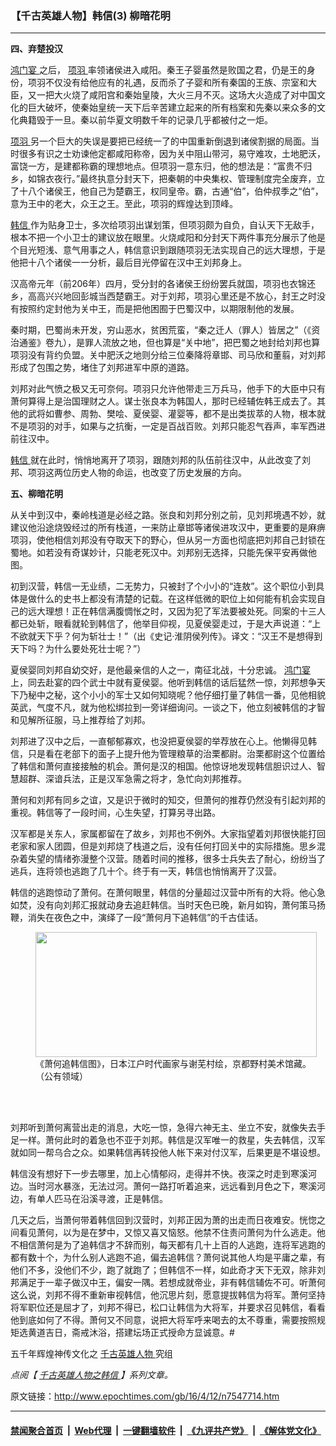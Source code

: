 ### 【千古英雄人物】韩信(3) 柳暗花明
------------------------

<p>
 <strong>
  四、弃楚投汉
 </strong>
</p>
<p>
 <a href="http://www.epochtimes.com/gb/tag/%E9%B8%BF%E9%97%A8%E5%AE%B4.html">
  鸿门宴
 </a>
 之后，
 <a href="http://www.epochtimes.com/gb/tag/%E9%A1%B9%E7%BE%BD.html">
  项羽
 </a>
 率领诸侯进入咸阳。秦王子婴虽然是败国之君，仍是王的身份，项羽不仅没有给他应有的礼遇，反而杀了子婴和所有秦国的王族、宗室和大臣，又一把大火烧了咸阳宫和秦始皇陵，大火三月不灭。这场大火造成了对中国文化的巨大破坏，使秦始皇统一天下后辛苦建立起来的所有档案和先秦以来众多的文化典籍毁于一旦。秦以前华夏文明数千年的记录几乎都被付之一炬。
</p>
<p>
 <a href="http://www.epochtimes.com/gb/tag/%E9%A1%B9%E7%BE%BD.html">
  项羽
 </a>
 另一个巨大的失误是要把已经统一了的中国重新倒退到诸侯割据的局面。当时很多有识之士劝谏他定都咸阳称帝，因为关中阻山带河，易守难攻，土地肥沃，富饶一方，是建都称霸的理想地点。但项羽一意东归，他的想法是：“富贵不归乡，如锦衣夜行。”最终执意分封天下，把秦朝的中央集权、管理制度完全废弃，立了十八个诸侯王，他自己为楚霸王，权同皇帝。霸，古通“伯”，伯仲叔季之“伯”，意为王中的老大，众王之王。至此，项羽的辉煌达到顶峰。
</p>
<p>
 <a href="http://www.epochtimes.com/gb/tag/%E9%9F%A9%E4%BF%A1.html">
  韩信
 </a>
 作为贴身卫士，多次给项羽出谋划策，但项羽颇为自负，自认天下无敌手，根本不把一个小卫士的建议放在眼里。火烧咸阳和分封天下两件事充分展示了他是个目光短浅、意气用事之人，韩信意识到跟随项羽无法实现自己的远大理想，于是他把十八个诸侯一一分析，最后目光停留在汉中王刘邦身上。
</p>
<p>
 汉高帝元年（前206年）四月，受分封的各诸侯王纷纷罢兵就国，项羽也衣锦还乡，高高兴兴地回彭城当西楚霸王。对于刘邦，项羽心里还是不放心，封王之时没有按照约定封他为关中王，而是把他困囿于巴蜀汉中，以期限制他的发展。
</p>
<p>
 秦时期，巴蜀尚未开发，穷山恶水，贫困荒蛮，“秦之迁人（罪人）皆居之”（《资治通鉴》卷九），是罪人流放之地，但也算是“关中地”，把巴蜀之地封给刘邦也算项羽没有背约负盟。关中肥沃之地则分给三位秦降将章邯、司马欣和董翦，对刘邦形成了包围之势，堵住了刘邦进军中原的道路。
</p>
<p>
 刘邦对此气愤之极又无可奈何。项羽只允许他带走三万兵马，他手下的大臣中只有萧何算得上是治国理财之人。谋士张良本为韩国人，那时已经辅佐韩王成去了。其他的武将如曹参、周勃、樊哙、夏侯婴、灌婴等，都不是出类拔萃的人物，根本就不是项羽的对手，如果与之抗衡，一定是百战百败。刘邦只能忍气吞声，率军西进前往汉中。
</p>
<p>
 <a href="http://www.epochtimes.com/gb/tag/%E9%9F%A9%E4%BF%A1.html">
  韩信
 </a>
 就在此时，悄悄地离开了项羽，跟随刘邦的队伍前往汉中，从此改变了刘邦、项羽这两位历史人物的命运，也改变了历史发展的方向。
</p>
<p>
 <strong>
  五、柳暗花明
 </strong>
</p>
<p>
 从关中到汉中，秦岭栈道是必经之路。张良和刘邦分别之前，见刘邦境遇不妙，就建议他沿途烧毁经过的所有栈道，一来防止章邯等诸侯进攻汉中，更重要的是麻痹项羽，使他相信刘邦没有夺取天下的野心，但从另一方面也彻底把刘邦自己封锁在蜀地。如若没有奇谋妙计，只能老死汉中。刘邦别无选择，只能先保平安再做他图。
</p>
<p>
 初到汉营，韩信一无业绩，二无势力，只被封了个小小的“连敖”。这个职位小到具体是做什么的史书上都没有清楚的记载。在这样低微的职位上如何能有机会实现自己的远大理想！正在韩信满腹惆怅之时，又因为犯了军法要被处死。同案的十三人都已处斩，眼看就轮到韩信了，他举目仰视，见夏侯婴走过，于是大声说道：“上不欲就天下乎？何为斩壮士！”（出《史记‧淮阴侯列传》。译文：“汉王不是想得到天下吗？为什么要处死壮士呢？”）
</p>
<p>
 夏侯婴同刘邦自幼交好，是他最亲信的人之一，南征北战，十分忠诚。
 <a href="http://www.epochtimes.com/gb/tag/%E9%B8%BF%E9%97%A8%E5%AE%B4.html">
  鸿门宴
 </a>
 上，同去赴宴的四个武士中就有夏侯婴。他听到韩信的话后猛然一惊，刘邦想争天下乃秘中之秘，这个小小的军士又如何知晓呢？他仔细打量了韩信一番，见他相貌英武，气度不凡，就为他松绑拉到一旁详细询问。一谈之下，他立刻被韩信的才智和见解所征服，马上推荐给了刘邦。
</p>
<p>
 刘邦进了汉中之后，一直郁郁寡欢，也没把夏侯婴的举荐放在心上。他懒得见韩信，只是看在老部下的面子上提升他为管理粮草的治栗都尉。治栗都尉这个位置给了韩信和萧何直接接触的机会。萧何是汉的相国。他惊讶地发现韩信胆识过人、智慧超群、深谙兵法，正是汉军急需之将才，急忙向刘邦推荐。
</p>
<p>
 萧何和刘邦有同乡之谊，又是识于微时的知交，但萧何的推荐仍然没有引起刘邦的重视。韩信等了一段时间，心生失望，打算另寻出路。
</p>
<p>
 汉军都是关东人，家属都留在了故乡，刘邦也不例外。大家指望着刘邦很快能打回老家和家人团圆，但是刘邦烧了栈道之后，没有任何打回关中的实际措施。思乡混杂着失望的情绪弥漫整个汉营。随着时间的推移，很多士兵失去了耐心，纷纷当了逃兵，连将领也逃跑了几十个。终于有一天，韩信也悄悄离开了汉营。
</p>
<p>
 韩信的逃跑惊动了萧何。在萧何眼里，韩信的分量超过汉营中所有的大将。他心急如焚，没有向刘邦汇报就动身去追赶韩信。当时天色已晚，新月如钩，萧何策马扬鞭，消失在夜色之中，演绎了一段“萧何月下追韩信”的千古佳话。
</p>
<figure class="wp-caption aligncenter" id="attachment_7547917" style="width: 450px">
 <a href="http://i.epochtimes.com/assets/uploads/2016/04/1604121705332669.jpg">
  <img alt="" class="wp-image-7547917 size-medium" height="200" src="http://i.epochtimes.com/assets/uploads/2016/04/1604121705332669-450x200.jpg" width="450"/>
 </a>
 <br/><figcaption class="wp-caption-text">
  《萧何追韩信图》，日本江户时代画家与谢芜村绘，京都野村美术馆藏。（公有领域）
 </figcaption><br/>
</figure><br/>
<p>
</p>
<p>
 刘邦听到萧何离营出走的消息，大吃一惊，急得六神无主、坐立不安，就像失去手足一样。萧何此时的着急也不亚于刘邦。韩信是汉军唯一的救星，失去韩信，汉军就如同一帮乌合之众。如果韩信再转投他人帐下来对付汉军，后果更是不堪设想。
</p>
<p>
 韩信没有想好下一步去哪里，加上心情郁闷，走得并不快。夜深之时走到寒溪河边。当时河水暴涨，无法过河。萧何一路打听着追来，远远看到月色之下，寒溪河边，有单人匹马在沿溪寻渡，正是韩信。
</p>
<p>
 几天之后，当萧何带着韩信回到汉营时，刘邦正因为萧的出走而日夜难安。恍惚之间看见萧何，以为是在梦中，又惊又喜又恼怒。他禁不住责问萧何为什么逃走。他不相信萧何是为了追韩信才不辞而别，每天都有几十上百的人逃跑，连将军逃跑的都有数十个，为什么别人逃跑不追，偏去追韩信？萧何说其他人均是平庸之辈，有他们不多，没他们不少，跑了就跑了；但韩信不一样，如此奇才天下无双，除非刘邦满足于一辈子做汉中王，偏安一隅。若想成就帝业，非有韩信辅佐不可。听萧何这么说，刘邦不得不重新审视韩信，他沉思片刻，愿意提拔韩信为将军。萧何坚持将军职位还是屈才了，刘邦不得已，松口让韩信为大将军，并要求召见韩信，看看他到底如何了不得。萧何又不同意，说把大将军呼来喝去的太不尊重，需要按照规矩选黄道吉日，斋戒沐浴，搭建坛场正式授命方显诚意。#
</p>
<p>
 五千年辉煌神传文化之
 <a href="http://www.epochtimes.com/gb/tag/%E5%8D%83%E5%8F%A4%E8%8B%B1%E9%9B%84%E4%BA%BA%E7%89%A9.html">
  千古英雄人物
 </a>
 究组
</p>
<p>
 <em>
  点阅【
  <a href="http://www.epochtimes.com/gb/tag/千古英雄人物之韩信.html" target="_blank">
   千古英雄人物之韩信
  </a>
  】系列文章。
 </em>
</p>

原文链接：http://www.epochtimes.com/gb/16/4/12/n7547714.htm


------------------------
#### [禁闻聚合首页](https://github.com/gfw-breaker/banned-news/blob/master/README.md) &nbsp;|&nbsp; [Web代理](https://github.com/gfw-breaker/open-proxy/blob/master/README.md) &nbsp;|&nbsp; [一键翻墙软件](https://github.com/gfw-breaker/nogfw/blob/master/README.md) &nbsp;|&nbsp; [《九评共产党》](https://github.com/gfw-breaker/9ping.md/blob/master/README.md#九评之一评共产党是什么) &nbsp;|&nbsp; [《解体党文化》](https://github.com/gfw-breaker/jtdwh.md/blob/master/README.md#绪论)